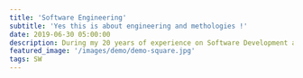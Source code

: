 ```yaml
---
title: 'Software Engineering'
subtitle: 'Yes this is about engineering and methologies !'
date: 2019-06-30 05:00:00
description: During my 20 years of experience on Software Development and more than 10 years handling Management positions (CTO) on diferent companies, I had the chance to learn how to improve software solutions development with diverse teams profiles but also how to make them production ready services and operational. And still learning ! Check about my professional experience with Agile / Scrum, DevOps / Continuous Integration / Continous Deployment, Scalability, In-House and Cloud Infrastructure Management (AWS, Google Cloud, Azure), Saas, Service Architecture, Startups / Scaleups, Team Management, Operations, Integrations, APIs, HHRR, ...
featured_image: '/images/demo/demo-square.jpg'
tags: SW
---
```

